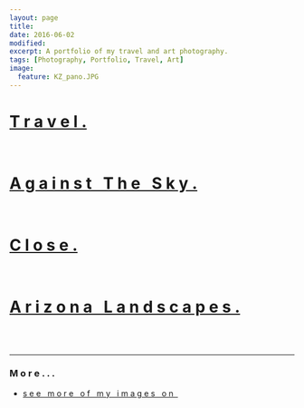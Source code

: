 ```yaml
---
layout: page
title:
date: 2016-06-02
modified: 
excerpt: A portfolio of my travel and art photography. 
tags: [Photography, Portfolio, Travel, Art]
image:
  feature: KZ_pano.JPG
---
```



# [T r a v e l .](/photography/Travel)

<br>

# [A g a i n s t &nbsp; T h e &nbsp; S k y .](/photography/Against_The_Sky)

<br>

# [C l o s e .](/photography/Close)

<br>

# [A r i z o n a &nbsp; L a n d s c a p e s .](/photography/ArizonaLandscapes)


<br>
<br>

---

### M o r e . . .

- [s e e  &nbsp; m o r e  &nbsp; o f &nbsp; m y &nbsp; i m a g e s &nbsp; o n  &nbsp; <i class="fa fa-flickr"></i>](https://www.flickr.com/photos/isaacullah)






